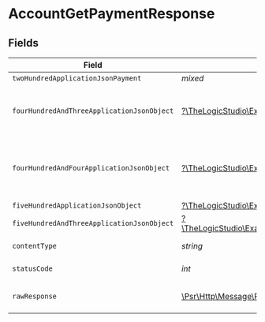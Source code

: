 # AccountGetPaymentResponse


## Fields

| Field                                                                                                                                                                            | Type                                                                                                                                                                             | Required                                                                                                                                                                         | Description                                                                                                                                                                      |
| -------------------------------------------------------------------------------------------------------------------------------------------------------------------------------- | -------------------------------------------------------------------------------------------------------------------------------------------------------------------------------- | -------------------------------------------------------------------------------------------------------------------------------------------------------------------------------- | -------------------------------------------------------------------------------------------------------------------------------------------------------------------------------- |
| `twoHundredApplicationJsonPayment`                                                                                                                                               | *mixed*                                                                                                                                                                          | :heavy_minus_sign:                                                                                                                                                               | Payment Created                                                                                                                                                                  |
| `fourHundredAndThreeApplicationJsonObject`                                                                                                                                       | [?\TheLogicStudio\ExactPayments\Models\Operations\AccountGetPaymentResponseBody](../../models/operations/AccountGetPaymentResponseBody.md)                                       | :heavy_minus_sign:                                                                                                                                                               | **Access Denied**\<br/>Credentials supplied do not grant access to the requested resource.<br/>                                                                                  |
| `fourHundredAndFourApplicationJsonObject`                                                                                                                                        | [?\TheLogicStudio\ExactPayments\Models\Operations\AccountGetPaymentPaymentsResponseBody](../../models/operations/AccountGetPaymentPaymentsResponseBody.md)                       | :heavy_minus_sign:                                                                                                                                                               | **Not Found**\<br/>\<br/>When you'll get `401 Unauthorized` response:<br/>- When there are no Accounts/Orders/Payment found.<br/>                                                |
| `fiveHundredApplicationJsonObject`                                                                                                                                               | [?\TheLogicStudio\ExactPayments\Models\Operations\AccountGetPaymentPaymentsResponseResponseBody](../../models/operations/AccountGetPaymentPaymentsResponseResponseBody.md)       | :heavy_minus_sign:                                                                                                                                                               | **Internal Server Error**<br/>                                                                                                                                                   |
| `fiveHundredAndThreeApplicationJsonObject`                                                                                                                                       | [?\TheLogicStudio\ExactPayments\Models\Operations\AccountGetPaymentPaymentsResponse503ResponseBody](../../models/operations/AccountGetPaymentPaymentsResponse503ResponseBody.md) | :heavy_minus_sign:                                                                                                                                                               | **Service Unavailable**<br/>                                                                                                                                                     |
| `contentType`                                                                                                                                                                    | *string*                                                                                                                                                                         | :heavy_check_mark:                                                                                                                                                               | HTTP response content type for this operation                                                                                                                                    |
| `statusCode`                                                                                                                                                                     | *int*                                                                                                                                                                            | :heavy_check_mark:                                                                                                                                                               | HTTP response status code for this operation                                                                                                                                     |
| `rawResponse`                                                                                                                                                                    | [\Psr\Http\Message\ResponseInterface](https://www.php-fig.org/psr/psr-7/#33-psrhttpmessageresponseinterface)                                                                     | :heavy_minus_sign:                                                                                                                                                               | Raw HTTP response; suitable for custom response parsing                                                                                                                          |